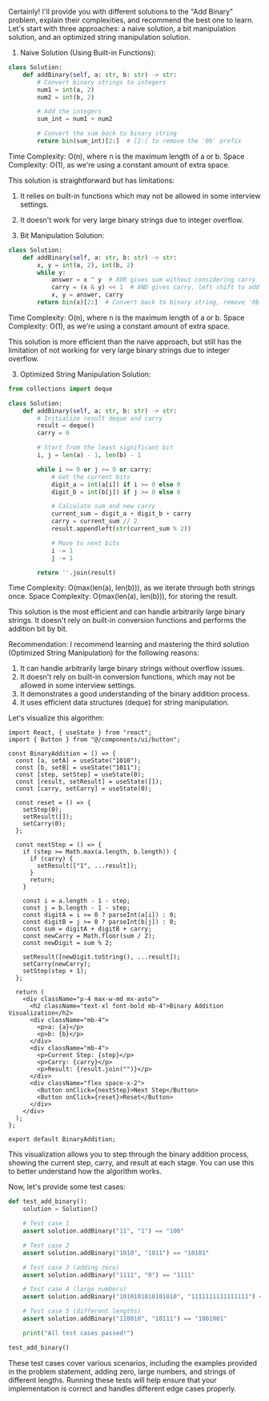 Certainly! I'll provide you with different solutions to the "Add Binary" problem, explain their complexities, and recommend the best one to learn. Let's start with three approaches: a naive solution, a bit manipulation solution, and an optimized string manipulation solution.

1. Naive Solution (Using Built-in Functions):

```python
class Solution:
    def addBinary(self, a: str, b: str) -> str:
        # Convert binary strings to integers
        num1 = int(a, 2)
        num2 = int(b, 2)

        # Add the integers
        sum_int = num1 + num2

        # Convert the sum back to binary string
        return bin(sum_int)[2:]  # [2:] to remove the '0b' prefix
```

Time Complexity: O(n), where n is the maximum length of a or b.
Space Complexity: O(1), as we're using a constant amount of extra space.

This solution is straightforward but has limitations:

1. It relies on built-in functions which may not be allowed in some interview settings.
2. It doesn't work for very large binary strings due to integer overflow.

3. Bit Manipulation Solution:

```python
class Solution:
    def addBinary(self, a: str, b: str) -> str:
        x, y = int(a, 2), int(b, 2)
        while y:
            answer = x ^ y  # XOR gives sum without considering carry
            carry = (x & y) << 1  # AND gives carry, left shift to add in next position
            x, y = answer, carry
        return bin(x)[2:]  # Convert back to binary string, remove '0b' prefix
```

Time Complexity: O(n), where n is the maximum length of a or b.
Space Complexity: O(1), as we're using a constant amount of extra space.

This solution is more efficient than the naive approach, but still has the limitation of not working for very large binary strings due to integer overflow.

3. Optimized String Manipulation Solution:

```python
from collections import deque

class Solution:
    def addBinary(self, a: str, b: str) -> str:
        # Initialize result deque and carry
        result = deque()
        carry = 0

        # Start from the least significant bit
        i, j = len(a) - 1, len(b) - 1

        while i >= 0 or j >= 0 or carry:
            # Get the current bits
            digit_a = int(a[i]) if i >= 0 else 0
            digit_b = int(b[j]) if j >= 0 else 0

            # Calculate sum and new carry
            current_sum = digit_a + digit_b + carry
            carry = current_sum // 2
            result.appendleft(str(current_sum % 2))

            # Move to next bits
            i -= 1
            j -= 1

        return ''.join(result)
```

Time Complexity: O(max(len(a), len(b))), as we iterate through both strings once.
Space Complexity: O(max(len(a), len(b))), for storing the result.

This solution is the most efficient and can handle arbitrarily large binary strings. It doesn't rely on built-in conversion functions and performs the addition bit by bit.

Recommendation:
I recommend learning and mastering the third solution (Optimized String Manipulation) for the following reasons:

1. It can handle arbitrarily large binary strings without overflow issues.
2. It doesn't rely on built-in conversion functions, which may not be allowed in some interview settings.
3. It demonstrates a good understanding of the binary addition process.
4. It uses efficient data structures (deque) for string manipulation.

Let's visualize this algorithm:

```tsx
import React, { useState } from "react";
import { Button } from "@/components/ui/button";

const BinaryAddition = () => {
  const [a, setA] = useState("1010");
  const [b, setB] = useState("1011");
  const [step, setStep] = useState(0);
  const [result, setResult] = useState([]);
  const [carry, setCarry] = useState(0);

  const reset = () => {
    setStep(0);
    setResult([]);
    setCarry(0);
  };

  const nextStep = () => {
    if (step >= Math.max(a.length, b.length)) {
      if (carry) {
        setResult(["1", ...result]);
      }
      return;
    }

    const i = a.length - 1 - step;
    const j = b.length - 1 - step;
    const digitA = i >= 0 ? parseInt(a[i]) : 0;
    const digitB = j >= 0 ? parseInt(b[j]) : 0;
    const sum = digitA + digitB + carry;
    const newCarry = Math.floor(sum / 2);
    const newDigit = sum % 2;

    setResult([newDigit.toString(), ...result]);
    setCarry(newCarry);
    setStep(step + 1);
  };

  return (
    <div className="p-4 max-w-md mx-auto">
      <h2 className="text-xl font-bold mb-4">Binary Addition Visualization</h2>
      <div className="mb-4">
        <p>a: {a}</p>
        <p>b: {b}</p>
      </div>
      <div className="mb-4">
        <p>Current Step: {step}</p>
        <p>Carry: {carry}</p>
        <p>Result: {result.join("")}</p>
      </div>
      <div className="flex space-x-2">
        <Button onClick={nextStep}>Next Step</Button>
        <Button onClick={reset}>Reset</Button>
      </div>
    </div>
  );
};

export default BinaryAddition;
```

This visualization allows you to step through the binary addition process, showing the current step, carry, and result at each stage. You can use this to better understand how the algorithm works.

Now, let's provide some test cases:

```python
def test_add_binary():
    solution = Solution()

    # Test case 1
    assert solution.addBinary("11", "1") == "100"

    # Test case 2
    assert solution.addBinary("1010", "1011") == "10101"

    # Test case 3 (adding zero)
    assert solution.addBinary("1111", "0") == "1111"

    # Test case 4 (large numbers)
    assert solution.addBinary("1010101010101010", "1111111111111111") == "11010101010101001"

    # Test case 5 (different lengths)
    assert solution.addBinary("110010", "10111") == "1001001"

    print("All test cases passed!")

test_add_binary()
```

These test cases cover various scenarios, including the examples provided in the problem statement, adding zero, large numbers, and strings of different lengths. Running these tests will help ensure that your implementation is correct and handles different edge cases properly.
